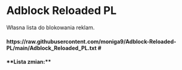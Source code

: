 # Adblock Reloaded PL
Własna lista do blokowania reklam.

<h4> https://raw.githubusercontent.com/moniga9/Adblock-Reloaded-PL/main/Adblock_Reloaded_PL.txt
# <h4>
**Lista zmian:**
